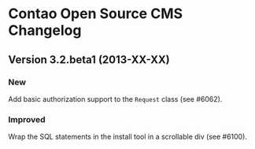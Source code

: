 Contao Open Source CMS Changelog
================================

Version 3.2.beta1 (2013-XX-XX)
------------------------------

### New
Add basic authorization support to the `Request` class (see #6062).

### Improved
Wrap the SQL statements in the install tool in a scrollable div (see #6100).
